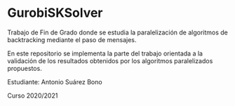 # GurobiSKSolver

Trabajo de Fin de Grado donde se estudia la paralelización de algoritmos de backtracking mediante el paso de mensajes.

En este repositorio se implementa la parte del trabajo orientada a la validación de los resultados obtenidos por los algoritmos paralelizados propuestos.

Estudiante: Antonio Suárez Bono

Curso 2020/2021
